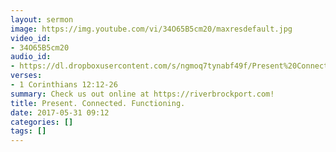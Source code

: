 ```yaml
---
layout: sermon
image: https://img.youtube.com/vi/34O65B5cm20/maxresdefault.jpg
video_id:
- 34O65B5cm20
audio_id:
- https://dl.dropboxusercontent.com/s/ngmoq7tynabf49f/Present%20Connected%20Functioning.mp3?dl=0
verses:
- 1 Corinthians 12:12-26
summary: Check us out online at https://riverbrockport.com!
title: Present. Connected. Functioning.
date: 2017-05-31 09:12
categories: []
tags: []
---
```

